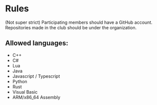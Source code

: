 # Rules

(Not super strict)
Participating members should have a GitHub account.
Repositories made in the club should be under the organization.

## Allowed languages:
- C++
- C#
- Lua
- Java
- Javascript / Typescript
- Python
- Rust
- Visual Basic
- ARM/x86_64 Assembly
